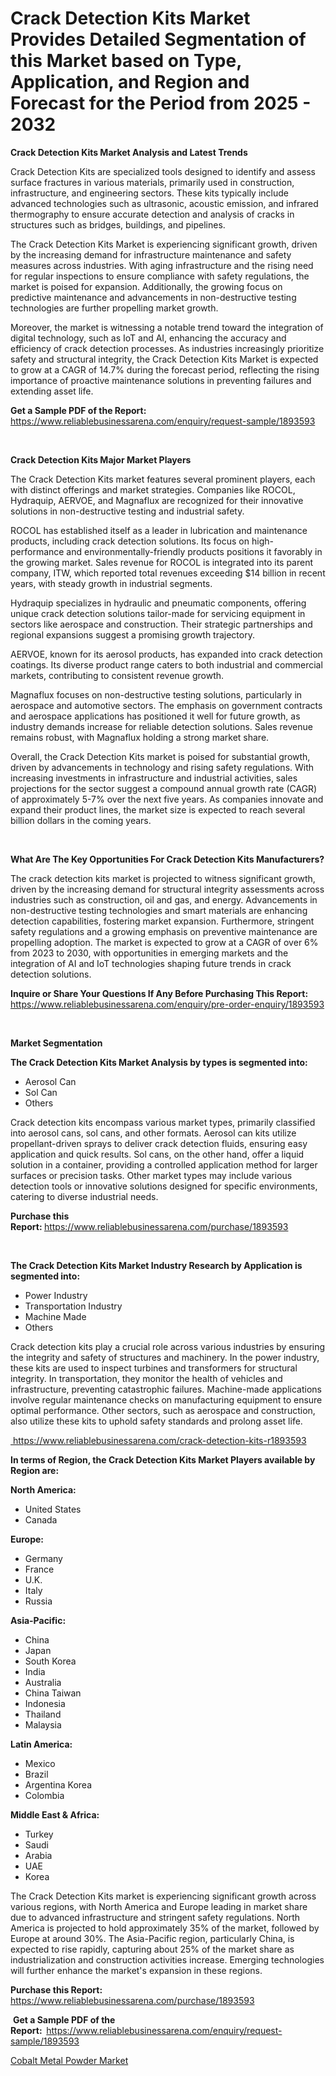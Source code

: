 <p><h1>Crack Detection Kits Market Provides Detailed Segmentation of this Market based on Type, Application, and Region and Forecast for the Period from 2025 - 2032</h1></p><p><strong>Crack Detection Kits Market Analysis and Latest Trends</strong></p>
<p><p>Crack Detection Kits are specialized tools designed to identify and assess surface fractures in various materials, primarily used in construction, infrastructure, and engineering sectors. These kits typically include advanced technologies such as ultrasonic, acoustic emission, and infrared thermography to ensure accurate detection and analysis of cracks in structures such as bridges, buildings, and pipelines. </p><p>The Crack Detection Kits Market is experiencing significant growth, driven by the increasing demand for infrastructure maintenance and safety measures across industries. With aging infrastructure and the rising need for regular inspections to ensure compliance with safety regulations, the market is poised for expansion. Additionally, the growing focus on predictive maintenance and advancements in non-destructive testing technologies are further propelling market growth.</p><p>Moreover, the market is witnessing a notable trend toward the integration of digital technology, such as IoT and AI, enhancing the accuracy and efficiency of crack detection processes. As industries increasingly prioritize safety and structural integrity, the Crack Detection Kits Market is expected to grow at a CAGR of 14.7% during the forecast period, reflecting the rising importance of proactive maintenance solutions in preventing failures and extending asset life.</p></p>
<p><strong>Get a Sample PDF of the Report:&nbsp;</strong> <a href="https://www.reliablebusinessarena.com/enquiry/request-sample/1893593?utm_campaign=2217&utm_medium=2&utm_source=Github&utm_content=ia&utm_term=02042025&utm_id=crack-detection-kits">https://www.reliablebusinessarena.com/enquiry/request-sample/1893593</a></p>
<p>&nbsp;</p>
<p><strong>Crack Detection Kits Major Market Players</strong></p>
<p><p>The Crack Detection Kits market features several prominent players, each with distinct offerings and market strategies. Companies like ROCOL, Hydraquip, AERVOE, and Magnaflux are recognized for their innovative solutions in non-destructive testing and industrial safety.</p><p>ROCOL has established itself as a leader in lubrication and maintenance products, including crack detection solutions. Its focus on high-performance and environmentally-friendly products positions it favorably in the growing market. Sales revenue for ROCOL is integrated into its parent company, ITW, which reported total revenues exceeding $14 billion in recent years, with steady growth in industrial segments.</p><p>Hydraquip specializes in hydraulic and pneumatic components, offering unique crack detection solutions tailor-made for servicing equipment in sectors like aerospace and construction. Their strategic partnerships and regional expansions suggest a promising growth trajectory.</p><p>AERVOE, known for its aerosol products, has expanded into crack detection coatings. Its diverse product range caters to both industrial and commercial markets, contributing to consistent revenue growth.</p><p>Magnaflux focuses on non-destructive testing solutions, particularly in aerospace and automotive sectors. The emphasis on government contracts and aerospace applications has positioned it well for future growth, as industry demands increase for reliable detection solutions. Sales revenue remains robust, with Magnaflux holding a strong market share.</p><p>Overall, the Crack Detection Kits market is poised for substantial growth, driven by advancements in technology and rising safety regulations. With increasing investments in infrastructure and industrial activities, sales projections for the sector suggest a compound annual growth rate (CAGR) of approximately 5-7% over the next five years. As companies innovate and expand their product lines, the market size is expected to reach several billion dollars in the coming years.</p></p>
<p>&nbsp;</p>
<p><strong>What Are The Key Opportunities For Crack Detection Kits Manufacturers?</strong></p>
<p><p>The crack detection kits market is projected to witness significant growth, driven by the increasing demand for structural integrity assessments across industries such as construction, oil and gas, and energy. Advancements in non-destructive testing technologies and smart materials are enhancing detection capabilities, fostering market expansion. Furthermore, stringent safety regulations and a growing emphasis on preventive maintenance are propelling adoption. The market is expected to grow at a CAGR of over 6% from 2023 to 2030, with opportunities in emerging markets and the integration of AI and IoT technologies shaping future trends in crack detection solutions.</p></p>
<p><strong>Inquire or Share Your Questions If Any Before Purchasing This Report:</strong> <a href="https://www.reliablebusinessarena.com/enquiry/pre-order-enquiry/1893593?utm_campaign=2217&utm_medium=2&utm_source=Github&utm_content=ia&utm_term=02042025&utm_id=crack-detection-kits">https://www.reliablebusinessarena.com/enquiry/pre-order-enquiry/1893593</a></p>
<p>&nbsp;</p>
<p><strong>Market Segmentation</strong></p>
<p><strong>The Crack Detection Kits Market Analysis by types is segmented into:</strong></p>
<p><ul><li>Aerosol Can</li><li>Sol Can</li><li>Others</li></ul></p>
<p><p>Crack detection kits encompass various market types, primarily classified into aerosol cans, sol cans, and other formats. Aerosol can kits utilize propellant-driven sprays to deliver crack detection fluids, ensuring easy application and quick results. Sol cans, on the other hand, offer a liquid solution in a container, providing a controlled application method for larger surfaces or precision tasks. Other market types may include various detection tools or innovative solutions designed for specific environments, catering to diverse industrial needs.</p></p>
<p><strong>Purchase this Report:&nbsp;</strong><a href="https://www.reliablebusinessarena.com/purchase/1893593?utm_campaign=2217&utm_medium=2&utm_source=Github&utm_content=ia&utm_term=02042025&utm_id=crack-detection-kits">https://www.reliablebusinessarena.com/purchase/1893593</a></p>
<p>&nbsp;</p>
<p><strong>The Crack Detection Kits Market Industry Research by Application is segmented into:</strong></p>
<p><ul><li>Power Industry</li><li>Transportation Industry</li><li>Machine Made</li><li>Others</li></ul></p>
<p><p>Crack detection kits play a crucial role across various industries by ensuring the integrity and safety of structures and machinery. In the power industry, these kits are used to inspect turbines and transformers for structural integrity. In transportation, they monitor the health of vehicles and infrastructure, preventing catastrophic failures. Machine-made applications involve regular maintenance checks on manufacturing equipment to ensure optimal performance. Other sectors, such as aerospace and construction, also utilize these kits to uphold safety standards and prolong asset life.</p></p>
<p><a href="https://www.reliablebusinessarena.com/crack-detection-kits-r1893593?utm_campaign=2217&utm_medium=2&utm_source=Github&utm_content=ia&utm_term=02042025&utm_id=crack-detection-kits">&nbsp;https://www.reliablebusinessarena.com/crack-detection-kits-r1893593</a></p>
<p><strong>In terms of Region, the Crack Detection Kits Market Players available by Region are:</strong></p>
<p>
    <p> <strong> North America: </strong>
        <ul>
            <li>United States</li>
            <li>Canada</li>
        </ul>
        </p> 
    <p> <strong> Europe: </strong>
        <ul>
            <li>Germany</li>
            <li>France</li>
            <li>U.K.</li>
            <li>Italy</li>
            <li>Russia</li>
        </ul>
        </p> 
    <p> <strong> Asia-Pacific: </strong>
        <ul>
            <li>China</li>
            <li>Japan</li>
            <li>South Korea</li>
            <li>India</li>
            <li>Australia</li>
            <li>China Taiwan</li>
            <li>Indonesia</li>
            <li>Thailand</li>
            <li>Malaysia</li>
        </ul>
        </p> 
    <p> <strong> Latin America: </strong>
        <ul>
            <li>Mexico</li>
            <li>Brazil</li>
            <li>Argentina Korea</li>
            <li>Colombia</li>
        </ul>
        </p> 
    <p> <strong> Middle East & Africa: </strong>
        <ul>
            <li>Turkey</li>
            <li>Saudi</li>
            <li>Arabia</li>
            <li>UAE</li>
            <li>Korea</li>
        </ul>
    </p>
    </p>
<p><p>The Crack Detection Kits market is experiencing significant growth across various regions, with North America and Europe leading in market share due to advanced infrastructure and stringent safety regulations. North America is projected to hold approximately 35% of the market, followed by Europe at around 30%. The Asia-Pacific region, particularly China, is expected to rise rapidly, capturing about 25% of the market share as industrialization and construction activities increase. Emerging technologies will further enhance the market's expansion in these regions.</p></p>
<p><strong>Purchase this Report: </strong><a href="https://www.reliablebusinessarena.com/purchase/1893593?utm_campaign=2217&utm_medium=2&utm_source=Github&utm_content=ia&utm_term=02042025&utm_id=crack-detection-kits">https://www.reliablebusinessarena.com/purchase/1893593</a></p>
<p>&nbsp;<strong>Get a Sample PDF of the Report:&nbsp;&nbsp;</strong><a href="https://www.reliablebusinessarena.com/enquiry/request-sample/1893593?utm_campaign=2217&utm_medium=2&utm_source=Github&utm_content=ia&utm_term=02042025&utm_id=crack-detection-kits">https://www.reliablebusinessarena.com/enquiry/request-sample/1893593</a></p>
<p><strong></strong></p>
<p><p><a href="https://github.com/gukenneth26571/Market-Research-Report-List-1/blob/main/cobalt-metal-powder-market.md?utm_campaign=2217&utm_medium=2&utm_source=Github&utm_content=ia&utm_term=02042025&utm_id=crack-detection-kits">Cobalt Metal Powder Market</a></p></p>